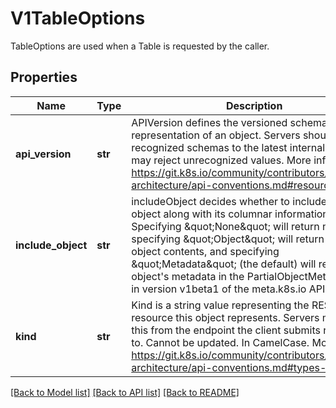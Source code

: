 # V1TableOptions

TableOptions are used when a Table is requested by the caller.
## Properties
Name | Type | Description | Notes
------------ | ------------- | ------------- | -------------
**api_version** | **str** | APIVersion defines the versioned schema of this representation of an object. Servers should convert recognized schemas to the latest internal value, and may reject unrecognized values. More info: https://git.k8s.io/community/contributors/devel/sig-architecture/api-conventions.md#resources | [optional] 
**include_object** | **str** | includeObject decides whether to include each object along with its columnar information. Specifying \&quot;None\&quot; will return no object, specifying \&quot;Object\&quot; will return the full object contents, and specifying \&quot;Metadata\&quot; (the default) will return the object&#39;s metadata in the PartialObjectMetadata kind in version v1beta1 of the meta.k8s.io API group. | [optional] 
**kind** | **str** | Kind is a string value representing the REST resource this object represents. Servers may infer this from the endpoint the client submits requests to. Cannot be updated. In CamelCase. More info: https://git.k8s.io/community/contributors/devel/sig-architecture/api-conventions.md#types-kinds | [optional] 

[[Back to Model list]](../README.md#documentation-for-models) [[Back to API list]](../README.md#documentation-for-api-endpoints) [[Back to README]](../README.md)


